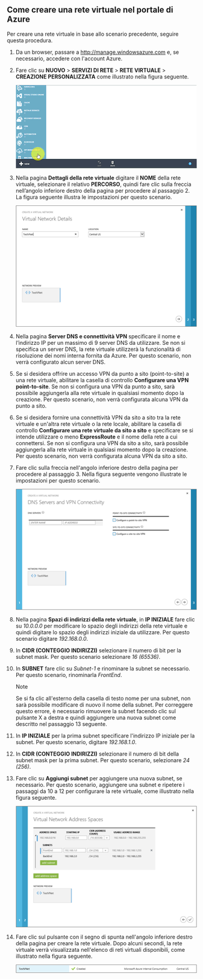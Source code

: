 ## Come creare una rete virtuale nel portale di Azure
Per creare una rete virtuale in base allo scenario precedente, seguire questa procedura.

1. Da un browser, passare a http://manage.windowsazure.com e, se necessario, accedere con l'account Azure.
2. Fare clic su **NUOVO** > **SERVIZI DI RETE** > **RETE VIRTUALE** > **CREAZIONE PERSONALIZZATA** come illustrato nella figura seguente.
   
    ![Creare reti virtuali nel portale](./media/virtual-networks-create-vnet-classic-portal-include/vnet-create-portal-figure1.gif)
3. Nella pagina **Dettagli della rete virtuale** digitare il **NOME** della rete virtuale, selezionare il relativo **PERCORSO**, quindi fare clic sulla freccia nell’angolo inferiore destro della pagina per procedere al passaggio 2. La figura seguente illustra le impostazioni per questo scenario.
   
    ![Pagina Dettagli della rete virtuale](./media/virtual-networks-create-vnet-classic-portal-include/vnet-create-portal-figure2.png)
4. Nella pagina **Server DNS e connettività VPN** specificare il nome e l’indirizzo IP per un massimo di 9 server DNS da utilizzare. Se non si specifica un server DNS, la rete virtuale utilizzerà la funzionalità di risoluzione dei nomi interna fornita da Azure. Per questo scenario, non verrà configurato alcun server DNS.
5. Se si desidera offrire un accesso VPN da punto a sito (point-to-site) a una rete virtuale, abilitare la casella di controllo **Configurare una VPN point-to-site**. Se non si configura una VPN da punto a sito, sarà possibile aggiungerla alla rete virtuale in qualsiasi momento dopo la creazione. Per questo scenario, non verrà configurata alcuna VPN da punto a sito.
6. Se si desidera fornire una connettività VPN da sito a sito tra la rete virtuale e un'altra rete virtuale o la rete locale, abilitare la casella di controllo **Configurare una rete virtuale da sito a sito** e specificare se si intende utilizzare o meno **ExpressRoute** e il nome della rete a cui connettersi. Se non si configura una VPN da sito a sito, sarà possibile aggiungerla alla rete virtuale in qualsiasi momento dopo la creazione. Per questo scenario, non verrà configurata alcuna VPN da sito a sito.
7. Fare clic sulla freccia nell'angolo inferiore destro della pagina per procedere al passaggio 3. Nella figura seguente vengono illustrate le impostazioni per questo scenario.
   
    ![Pagina Server DNS e connettività VPN](./media/virtual-networks-create-vnet-classic-portal-include/vnet-create-portal-figure3.png)
8. Nella pagina **Spazi di indirizzi della rete virtuale**, in **IP INIZIALE** fare clic su *10.0.0.0* per modificare lo spazio degli indirizzi della rete virtuale e quindi digitare lo spazio degli indirizzi iniziale da utilizzare. Per questo scenario digitare *192.168.0.0*.
9. In **CIDR (CONTEGGIO INDIRIZZI)** selezionare il numero di bit per la subnet mask. Per questo scenario selezionare *16 (65536)*.
10. In **SUBNET** fare clic su *Subnet-1* e rinominare la subnet se necessario. Per questo scenario, rinominarla *FrontEnd*.
    
    > [!NOTE]
    > Se si fa clic all'esterno della casella di testo nome per una subnet, non sarà possibile modificare di nuovo il nome della subnet. Per correggere questo errore, è necessario rimuovere la subnet facendo clic sul pulsante X a destra e quindi aggiungere una nuova subnet come descritto nel passaggio 13 seguente.
    > 
    > 
11. In **IP INIZIALE** per la prima subnet specificare l'indirizzo IP iniziale per la subnet. Per questo scenario, digitare *192.168.1.0*.
12. In **CIDR (CONTEGGIO INDIRIZZI)** selezionare il numero di bit della subnet mask per la prima subnet. Per questo scenario, selezionare *24 (256)*.
13. Fare clic su **Aggiungi subnet** per aggiungere una nuova subnet, se necessario. Per questo scenario, aggiungere una subnet e ripetere i passaggi da 10 a 12 per configurare la rete virtuale, come illustrato nella figura seguente.
    
    ![Spazi di indirizzi della rete virtuale](./media/virtual-networks-create-vnet-classic-portal-include/vnet-create-portal-figure4.png)
14. Fare clic sul pulsante con il segno di spunta nell'angolo inferiore destro della pagina per creare la rete virtuale. Dopo alcuni secondi, la rete virtuale verrà visualizzata nell'elenco di reti virtuali disponibili, come illustrato nella figura seguente.
    
    ![Nuova rete virtuale](./media/virtual-networks-create-vnet-classic-portal-include/vnet-create-portal-figure5.png)

<!---HONumber=Oct15_HO3-->